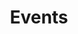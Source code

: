 ---
title: "Events"
description: ""
image: ""
keywords: [""]
draft: false
layout: "events"

events_download:
  title: "Downloadable Links :"
  label: "Ical View"
  link: "https://calendar.google.com/calendar/ical/events%403mdeb.com/public/basic.ics"

all_events:
  - year: "Up**coming**"
    events:
    - title: "FOSDEM 2023"
      status: "upcoming"
      date: "04-05.02.2022"
      time: ""
      event_poster: "/images/events/fosdem.jpeg"
      additional_info: |
        ### FOSDEM 2023 [**Official Page**](https://fosdem.org/2023/)

      segments:
        - date: ""
          time: ""
          image: ""
          youtube_video_id: ""
          additional_info: |

    - title: "Dasharo Code Lab Q1'23"
      status: "upcoming"
      date: ""
      time: ""
      event_poster: ""
      additional_info: |

      segments:
        - date: ""
          time: ""
          image: ""
          youtube_video_id: ""
          additional_info: |
        
  - year: "20**22**"
    events:
    - title: "3mdeb **Hackathon**"
      status: ""
      date: "09.12.2022"
      time: ""
      event_poster: "/images/events/hackathon.png"
      additional_info: |
        ### 3mdeb Hackathon [**Official Page**](https://hackathon.3mdeb.com/)
        The best place to know more about open-source firmware and coreboot and why you should try it.

      segments:
        - date: ""
          time: ""
          image: ""
          youtube_video_id: ""
          additional_info: |
            
    - title: "Yocto Project **Summit**"
      status: ""
      date: "01.12.2022"
      time: "29.11"
      event_poster: "/images/events/yocto-project_virtual-summit.png"
      additional_info: |
        ### Yocto Project Summit [**Official Page**](https://www.yoctoproject.org/yocto-project-summit-2022-11/)

      segments:
        - date: "01.12.2022"
          time: ""
          image: ""
          youtube_video_id: ""
          additional_info: |
            Presentation **#1**  <br>
            Topic: **Enabling UEFI Secure Boot on x86 platform with Yocto - getting started with meta-secure-core**  <br> 
            Presenters: **Tomasz Żyjewski**

            * [**Direct link**](https://summit.yoctoproject.org/yocto-project-summit-2022-11/talk/KJDAFF/)
            * [**Slides**](https://summit.yoctoproject.org/media/yocto-project-summit-2022-11/submissions/KJDAFF/resources/slides_v1.1_WFR8xEf.pdf)

---